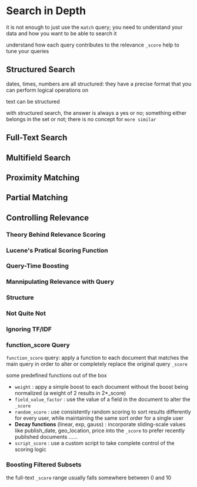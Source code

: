 # Search in Depth

it is not enough to just use the `match` query; you need to understand your data and how you want to be able to search it

understand how each query contributes to the relevance `_score` help to tune your queries

## Structured Search

dates, times, numbers are all structured: they have a precise format that you can perform logical operations on

text can be structured

with structured search, the answer is always a yes or no; something either belongs in the set or not; there is no concept for `more similar`

## Full-Text Search

## Multifield Search

## Proximity Matching

## Partial Matching

## Controlling Relevance

### Theory Behind Relevance Scoring

### Lucene's Pratical Scoring Function

### Query-Time Boosting

### Mannipulating Relevance with Query

### Structure

### Not Quite Not

### Ignoring TF/IDF

### function_score Query

`function_score` query: apply a function to each document that matches the main query in order to alter or completely replace the original query `_score`

some predefined functions out of the box

- `weight`                                 : appy a simple boost to each document without the boost being normalized (a weight of 2 results in 2*_score)
- `field_value_factor`                     : use the value of a field in the document to alter the `_score`
- `random_score`                           : use consistently random scoring to sort results differently for every user, while maintaining the same sort order for a single user
- **Decay functions** (linear, exp, gauss) : incorporate sliding-scale values like publish_date, geo_location, price into the `_score` to prefer recently published documents ......
- `script_score`                           : use a custom script to take complete control of the scoring logic

### Boosting Filtered Subsets

the full-text `_score` range usually falls somewhere between 0 and 10

